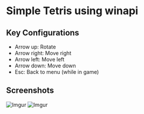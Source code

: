 # Simple Tetris using winapi
## Key Configurations
- Arrow up: Rotate
- Arrow right: Move right
- Arrow left: Move left
- Arrow down: Move down
- Esc: Back to menu (while in game)

## Screenshots
![Imgur](https://i.imgur.com/zgckSwY.png)
![Imgur](https://i.imgur.com/fUqGP4e.png)
